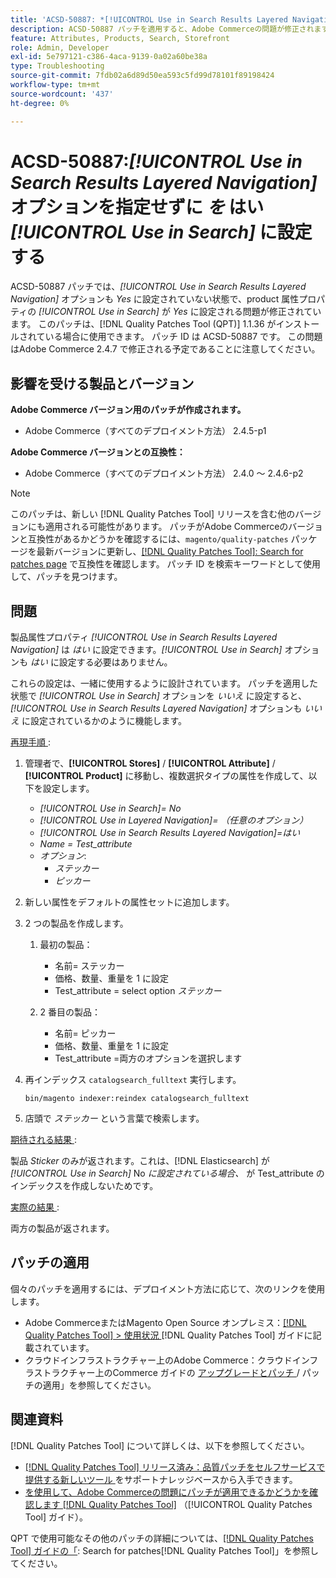 ```yaml
---
title: 'ACSD-50887: *[!UICONTROL Use in Search Results Layered Navigation]* オプションを指定せずに*[!UICONTROL Use in Search]*を [ はい ] に設定'
description: ACSD-50887 パッチを適用すると、Adobe Commerceの問題が修正されます。この問題では、*[!UICONTROL Use in Search Results Layered Navigation]* オプションも*Yes*に設定されていない場合に、product 属性プロパティ*[!UICONTROL Use in Search]*を*Yes*に設定できます。
feature: Attributes, Products, Search, Storefront
role: Admin, Developer
exl-id: 5e797121-c386-4aca-9139-0a02a60be38a
type: Troubleshooting
source-git-commit: 7fdb02a6d89d50ea593c5fd99d78101f89198424
workflow-type: tm+mt
source-wordcount: '437'
ht-degree: 0%

---
```


# ACSD-50887:*[!UICONTROL Use in Search Results Layered Navigation]* オプションを指定せずに *を* はい *[!UICONTROL Use in Search]* に設定する

ACSD-50887 パッチでは、*[!UICONTROL Use in Search Results Layered Navigation]* オプションも *Yes* に設定されていない状態で、product 属性プロパティの *[!UICONTROL Use in Search]* が *Yes* に設定される問題が修正されています。 このパッチは、[!DNL Quality Patches Tool (QPT)] 1.1.36 がインストールされている場合に使用できます。 パッチ ID は ACSD-50887 です。 この問題はAdobe Commerce 2.4.7 で修正される予定であることに注意してください。

## 影響を受ける製品とバージョン

**Adobe Commerce バージョン用のパッチが作成されます。**

* Adobe Commerce（すべてのデプロイメント方法） 2.4.5-p1

**Adobe Commerce バージョンとの互換性：**

* Adobe Commerce（すべてのデプロイメント方法） 2.4.0 ～ 2.4.6-p2

>[!NOTE]
>
>このパッチは、新しい [!DNL Quality Patches Tool] リリースを含む他のバージョンにも適用される可能性があります。 パッチがAdobe Commerceのバージョンと互換性があるかどうかを確認するには、`magento/quality-patches` パッケージを最新バージョンに更新し、[[!DNL Quality Patches Tool]: Search for patches page](https://experienceleague.adobe.com/tools/commerce-quality-patches/index.html) で互換性を確認します。 パッチ ID を検索キーワードとして使用して、パッチを見つけます。

## 問題

製品属性プロパティ *[!UICONTROL Use in Search Results Layered Navigation]* は *はい* に設定できます。*[!UICONTROL Use in Search]* オプションも *はい* に設定する必要はありません。

これらの設定は、一緒に使用するように設計されています。 パッチを適用した状態で *[!UICONTROL Use in Search]* オプションを *いいえ* に設定すると、*[!UICONTROL Use in Search Results Layered Navigation]* オプションも *いいえ* に設定されているかのように機能します。

<u> 再現手順 </u>:

1. 管理者で、**[!UICONTROL Stores]** / **[!UICONTROL Attribute]** / **[!UICONTROL Product]** に移動し、複数選択タイプの属性を作成して、以下を設定します。

   * *[!UICONTROL Use in Search]= No*
   * *[!UICONTROL Use in Layered Navigation]= （任意のオプション）*
   * *[!UICONTROL Use in Search Results Layered Navigation]=はい*
   * *Name = Test_attribute*
   * *オプション*:
      * *ステッカー*
      * *ピッカー*

1. 新しい属性をデフォルトの属性セットに追加します。
1. 2 つの製品を作成します。

   1. 最初の製品：
      * 名前= ステッカー
      * 価格、数量、重量を 1 に設定
      * Test_attribute = select option *ステッカー*

   1. 2 番目の製品：
      * 名前= ピッカー
      * 価格、数量、重量を 1 に設定
      * Test_attribute =両方のオプションを選択します

1. 再インデックス `catalogsearch_fulltext` 実行します。

   `bin/magento indexer:reindex catalogsearch_fulltext`

1. 店頭で *ステッカー* という言葉で検索します。

<u> 期待される結果 </u>:

製品 *Sticker* のみが返されます。これは、[!DNL Elasticsearch] が *[!UICONTROL Use in Search]* No *に設定されている場合、* が Test_attribute のインデックスを作成しないためです。

<u> 実際の結果 </u>:

両方の製品が返されます。

## パッチの適用

個々のパッチを適用するには、デプロイメント方法に応じて、次のリンクを使用します。

* Adobe CommerceまたはMagento Open Source オンプレミス：[[!DNL Quality Patches Tool] > 使用状況 ](/help/tools/quality-patches-tool/usage.md)[!DNL Quality Patches Tool] ガイドに記載されています。
* クラウドインフラストラクチャー上のAdobe Commerce：クラウドインフラストラクチャー上のCommerce ガイドの [ アップグレードとパッチ ](https://experienceleague.adobe.com/docs/commerce-cloud-service/user-guide/develop/upgrade/apply-patches.html)/ パッチの適用」を参照してください。

## 関連資料

[!DNL Quality Patches Tool] について詳しくは、以下を参照してください。

* [[!DNL Quality Patches Tool]  リリース済み：品質パッチをセルフサービスで提供する新しいツール ](https://experienceleague.adobe.com/en/docs/commerce-operations/tools/quality-patches-tool/quality-patches-tool-to-self-serve-quality-patches) をサポートナレッジベースから入手できます。
* [ を使用して、Adobe Commerceの問題にパッチが適用できるかどうかを確認します  [!DNL Quality Patches Tool]](/help/tools/quality-patches-tool/patches-available-in-qpt/check-patch-for-magento-issue-with-magento-quality-patches.md) （[!UICONTROL Quality Patches Tool] ガイド）。


QPT で使用可能なその他のパッチの詳細については、[[!DNL Quality Patches Tool] ガイドの「](https://experienceleague.adobe.com/tools/commerce-quality-patches/index.html): Search for patches[!DNL Quality Patches Tool]」を参照してください。
